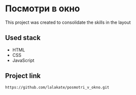 # Посмотри в окно

This project was created to consolidate the skills in the layout

## Used stack
- HTML
- CSS
- JavaScript

## Project link
```bash
https://github.com/lalakate/posmotri_v_okno.git
```
